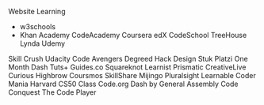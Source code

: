 Website Learning 

* w3schools
* Khan Academy
CodeAcademy
Coursera
edX
CodeSchool
TreeHouse
Lynda
Udemy


Skill Crush
Udacity
Code Avengers
Degreed
Hack Design
Stuk
Platzi
One Month
Dash
Tuts+
Guides.co
Squareknot
Learnist
Prismatic
CreativeLive
Curious
Highbrow
Coursmos
SkillShare
Mijingo
Pluralsight
Learnable
Coder Mania
Harvard CS50 Class
Code.org
Dash by General Assembly
Code Conquest
The Code Player
